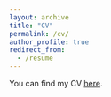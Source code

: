 ```yaml
---
layout: archive
title: "CV"
permalink: /cv/
author_profile: true
redirect_from:
  - /resume
---
```


You can find my CV [here](../assets/CV_website.pdf).
